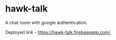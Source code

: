 # hawk-talk
A chat room with google authentication.

Deployed link - https://hawk-talk.firebaseapp.com/
